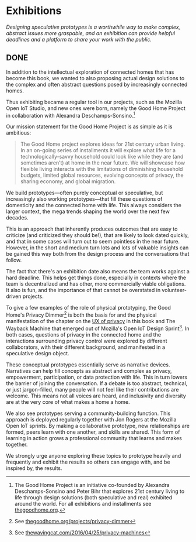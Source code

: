 # Exhibitions

_Designing speculative prototypes is a worthwhile way to make complex, abstract issues more graspable, and an exhibition can provide helpful deadlines and a platform to share your work with the public._

## DONE

In addition to the intellectual exploration of connected homes that has become this book, we wanted to also proposing actual design solutions to the complex and often abstract questions posed by increasingly connected homes. 

Thus exhibiting became a regular tool in our projects, such as the Mozilla Open IoT Studio, and new ones were born, namely the Good Home Project in collaboration with Alexandra Deschamps-Sonsino.[^1] 

Our mission statement for the Good Home Project is as simple as it is ambitious:

> The Good Home project explores ideas for 21st century urban living. In an on-going series of installments it will explore what life for a technologically-savvy household could look like while they are (and sometimes aren’t) at home in the near future. We will showcase how flexible living interacts with the limitations of diminishing household budgets, limited global resources, evolving concepts of privacy, the sharing economy, and global migration.

We build prototypes—often purely conceptual or speculative, but increasingly also working prototypes—that fill these questions of domesticity and the connected home with life. This always considers the larger context, the mega trends shaping the world over the next few decades.

This is an approach that inherently produces outcomes that are easy to criticize (and criticized they should be!), that are likely to look dated quickly, and that in some cases will turn out to seem pointless in the near future. However, in the short and medium turn lots and lots of valuable insights can be gained this way both from the design process and the conversations that follow.

The fact that there's an exhibition date also means the team works against a hard deadline. This helps get things done, especially in contexts where the team is decentralized and has other, more commercially viable obligations. It also is fun, and the importance of that cannot be overstated in volunteer-driven projects.

To give a few examples of the role of physical prototyping, the Good Home's Privacy Dimmer[^2] is both the basis for and the physical manifestation of the chapter on the [UX of privacy](ux_of_privacy.md) in this book and The Wayback Machine that emerged out of Mozilla's Open IoT Design Sprint[^3]. In both cases, questions of privacy in the connected home and the interactions surrounding privacy control were explored by different collaborators, with their different background, and manifested in a speculative design object.

These conceptual prototypes essentially serve as narrative devices. Narratives can help fill concepts as abstract and complex as privacy, empowerment, participation, or data protection with life. This in turn lowers the barrier of joining the conversation. If a debate is too abstract, technical, or just jargon-filled, many people will not feel like their contributions are welcome. This means not all voices are heard, and inclusivity and diversity are at the very core of what makes a home a home. 

We also see prototypes serving a community-building function. This approach is deployed regularly together with Jon Rogers at the Mozilla Open IoT sprints. By making a collaborative prototype, new relationships are formed, peers learn with one another, and skills are shared. This form of learning in action grows a professional community that learns and makes together. 

We strongly urge anyone exploring these topics to prototype heavily and frequently and exhibit the results so others can engage with, and be inspired by, the results.


[^1]: The Good Home Project is an initiative co-founded by Alexandra Deschamps-Sonsino and Peter Bihr that explores 21st century living to life through design solutions (both speculative and real) exhibited around the world. For all exhibitions and installments see [thegoodhome.org](http://thegoodhome.org).
[^2]: See [thegoodhome.org/projects/privacy-dimmer](http://thegoodhome.org/projects/privacy-dimmer/)
[^3]: See [thewavingcat.com/2016/04/25/privacy-machines](http://www.thewavingcat.com/2016/04/25/privacy-machines/)
